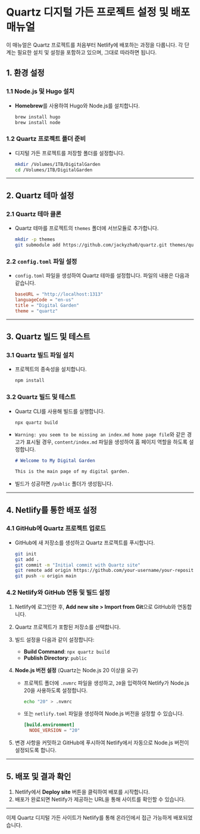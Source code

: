 
# Quartz 디지털 가든 프로젝트 설정 및 배포 매뉴얼

이 매뉴얼은 Quartz 프로젝트를 처음부터 Netlify에 배포하는 과정을 다룹니다. 각 단계는 필요한 설치 및 설정을 포함하고 있으며, 그대로 따라하면 됩니다.

## 1. 환경 설정

### 1.1 Node.js 및 Hugo 설치
- **Homebrew**를 사용하여 Hugo와 Node.js를 설치합니다.

  ```bash
  brew install hugo
  brew install node
  ```

### 1.2 Quartz 프로젝트 폴더 준비
- 디지털 가든 프로젝트를 저장할 폴더를 설정합니다.

  ```bash
  mkdir /Volumes/1TB/DigitalGarden
  cd /Volumes/1TB/DigitalGarden
  ```

---

## 2. Quartz 테마 설정

### 2.1 Quartz 테마 클론
- Quartz 테마를 프로젝트의 `themes` 폴더에 서브모듈로 추가합니다.

  ```bash
  mkdir -p themes
  git submodule add https://github.com/jackyzha0/quartz.git themes/quartz
  ```

### 2.2 `config.toml` 파일 설정
- `config.toml` 파일을 생성하여 Quartz 테마를 설정합니다. 파일의 내용은 다음과 같습니다.

  ```toml
  baseURL = "http://localhost:1313"
  languageCode = "en-us"
  title = "Digital Garden"
  theme = "quartz"
  ```

---

## 3. Quartz 빌드 및 테스트

### 3.1 Quartz 빌드 파일 설치
- 프로젝트의 종속성을 설치합니다.

  ```bash
  npm install
  ```

### 3.2 Quartz 빌드 및 테스트
- Quartz CLI를 사용해 빌드를 실행합니다.

  ```bash
  npx quartz build
  ```

- `Warning: you seem to be missing an index.md home page file`와 같은 경고가 표시될 경우, `content/index.md` 파일을 생성하여 홈 페이지 역할을 하도록 설정합니다.

  ```markdown
  # Welcome to My Digital Garden

  This is the main page of my digital garden.
  ```

- 빌드가 성공하면 `/public` 폴더가 생성됩니다.

---

## 4. Netlify를 통한 배포 설정

### 4.1 GitHub에 Quartz 프로젝트 업로드
- GitHub에 새 저장소를 생성하고 Quartz 프로젝트를 푸시합니다.

  ```bash
  git init
  git add .
  git commit -m "Initial commit with Quartz site"
  git remote add origin https://github.com/your-username/your-repository.git
  git push -u origin main
  ```

### 4.2 Netlify와 GitHub 연동 및 빌드 설정
1. Netlify에 로그인한 후, **Add new site > Import from Git**으로 GitHub와 연동합니다.
2. Quartz 프로젝트가 포함된 저장소를 선택합니다.
3. 빌드 설정을 다음과 같이 설정합니다:
   - **Build Command**: `npx quartz build`
   - **Publish Directory**: `public`

4. **Node.js 버전 설정** (Quartz는 Node.js 20 이상을 요구)
   - 프로젝트 폴더에 `.nvmrc` 파일을 생성하고, `20`을 입력하여 Netlify가 Node.js 20을 사용하도록 설정합니다.

     ```bash
     echo "20" > .nvmrc
     ```

   - 또는 `netlify.toml` 파일을 생성하여 Node.js 버전을 설정할 수 있습니다.

     ```toml
     [build.environment]
       NODE_VERSION = "20"
     ```

5. 변경 사항을 커밋하고 GitHub에 푸시하여 Netlify에서 자동으로 Node.js 버전이 설정되도록 합니다.

---

## 5. 배포 및 결과 확인

1. Netlify에서 **Deploy site** 버튼을 클릭하여 배포를 시작합니다.
2. 배포가 완료되면 Netlify가 제공하는 URL을 통해 사이트를 확인할 수 있습니다.

---

이제 Quartz 디지털 가든 사이트가 Netlify를 통해 온라인에서 접근 가능하게 배포되었습니다.
